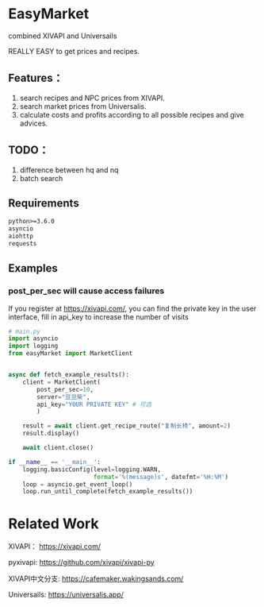 # EasyMarket
combined XIVAPI and Universails

REALLY EASY to get prices and recipes.

## Features：

1. search recipes and NPC prices from XIVAPI.
2. search market prices from Universalis.
3. calculate costs and profits according to all possible recipes and give advices.

## TODO：

1. difference between hq and nq
2. batch search

## Requirements
```txt
python>=3.6.0
asyncio
aiohttp
requests
```

## Examples


### post_per_sec will cause access failures

If you register at https://xivapi.com/, you can find the private key in the user interface, fill in api_key to increase the number of visits
```python
# main.py
import asyncio
import logging
from easyMarket import MarketClient


async def fetch_example_results():
    client = MarketClient(
        post_per_sec=10,
        server="豆豆柴",
        api_key="YOUR PRIVATE KEY" # 可选
        )

    result = await client.get_recipe_route("复制长椅", amount=2)
    result.display()

    await client.close()

if __name__ == '__main__':
    logging.basicConfig(level=logging.WARN,
                        format='%(message)s', datefmt='%H:%M')
    loop = asyncio.get_event_loop()
    loop.run_until_complete(fetch_example_results())
```

# Related Work
XIVAPI： https://xivapi.com/

pyxivapi: https://github.com/xivapi/xivapi-py

XIVAPI中文分支: https://cafemaker.wakingsands.com/

Universails: https://universalis.app/
